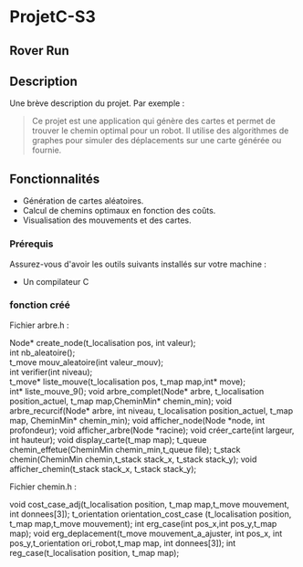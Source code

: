 # ProjetC-S3
## Rover Run

## Description

Une brève description du projet. Par exemple :
> Ce projet est une application qui génère des cartes et permet de trouver le chemin optimal pour un robot. Il utilise des algorithmes de graphes pour simuler des déplacements sur une carte générée ou fournie.

## Fonctionnalités

- Génération de cartes aléatoires.
- Calcul de chemins optimaux en fonction des coûts.
- Visualisation des mouvements et des cartes.


### Prérequis

Assurez-vous d'avoir les outils suivants installés sur votre machine :

- Un compilateur C

### fonction créé 


Fichier arbre.h :

Node* create_node(t_localisation pos, int valeur);   
int nb_aleatoire();  
t_move mouv_aleatoire(int valeur_mouv);  
int verifier(int niveau);  
t_move* liste_mouve(t_localisation pos, t_map map,int* move);  
int* liste_mouve_9();
void arbre_complet(Node* arbre, t_localisation position_actuel, t_map map,CheminMin* chemin_min);
void arbre_recurcif(Node* arbre, int niveau, t_localisation position_actuel, t_map map, CheminMin* chemin_min);
void afficher_node(Node *node, int profondeur);
void afficher_arbre(Node *racine);
void créer_carte(int largeur, int hauteur);
void display_carte(t_map map);
t_queue chemin_effetue(CheminMin chemin_min,t_queue file);
t_stack chemin(CheminMin chemin,t_stack stack_x, t_stack stack_y);
void afficher_chemin(t_stack stack_x, t_stack stack_y);


Fichier chemin.h :

void cost_case_adj(t_localisation position, t_map map,t_move mouvement, int donnees[3]);
t_orientation orientation_cost_case (t_localisation position, t_map map,t_move mouvement);
int erg_case(int pos_x,int pos_y,t_map map);
void erg_deplacement(t_move mouvement_a_ajuster, int pos_x, int pos_y,t_orientation ori_robot,t_map map, int donnees[3]);
int reg_case(t_localisation position, t_map map);
